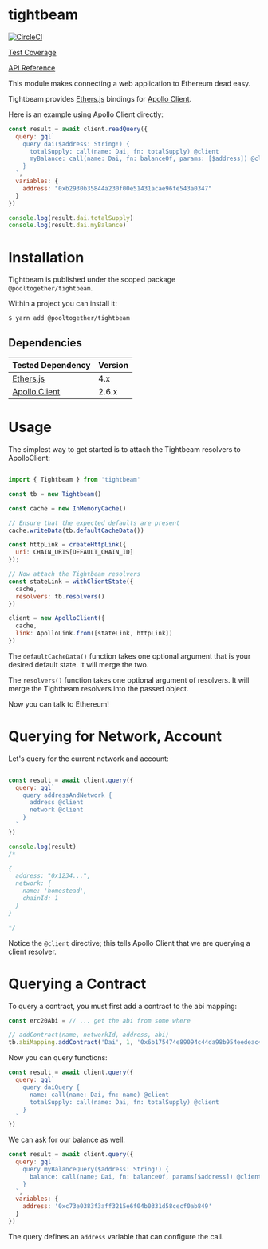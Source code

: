 # tightbeam

[![CircleCI](https://circleci.com/gh/pooltogether/tightbeam.svg?style=svg)](https://circleci.com/gh/pooltogether/tightbeam)

[Test Coverage](https://coverage.tightbeam.pooltogether.com)

[API Reference](https://docs.tightbeam.pooltogether.com)

This module makes connecting a web application to Ethereum dead easy.

Tightbeam provides [Ethers.js](https://github.com/ethers-io/ethers.js) bindings for [Apollo Client](https://github.com/apollographql/apollo-client).

Here is an example using Apollo Client directly:

```javascript
const result = await client.readQuery({
  query: gql`
    query dai($address: String!) {
      totalSupply: call(name: Dai, fn: totalSupply) @client
      myBalance: call(name: Dai, fn: balanceOf, params: [$address]) @client
    }
  `,
  variables: {
    address: "0xb2930b35844a230f00e51431acae96fe543a0347"
  }
})

console.log(result.dai.totalSupply)
console.log(result.dai.myBalance)
```

# Installation

Tightbeam is published under the scoped package `@pooltogether/tightbeam`.

Within a project you can install it:

```
$ yarn add @pooltogether/tightbeam
```

## Dependencies

| Tested Dependency | Version |
| ----------        | ------- |
| [Ethers.js](https://github.com/ethers-io/ethers.js)                     | 4.x     |
| [Apollo Client](https://github.com/apollographql/apollo-client)         | 2.6.x   |

# Usage

The simplest way to get started is to attach the Tightbeam resolvers to ApolloClient:

```javascript

import { Tightbeam } from 'tightbeam'

const tb = new Tightbeam()

const cache = new InMemoryCache()

// Ensure that the expected defaults are present
cache.writeData(tb.defaultCacheData())

const httpLink = createHttpLink({
  uri: CHAIN_URIS[DEFAULT_CHAIN_ID]
});

// Now attach the Tightbeam resolvers
const stateLink = withClientState({
  cache,
  resolvers: tb.resolvers()
})

client = new ApolloClient({
  cache,
  link: ApolloLink.from([stateLink, httpLink])
})

```

The `defaultCacheData()` function takes one optional argument that is your desired default state.  It will merge the two.

The `resolvers()` function takes one optional argument of resolvers.  It will merge the Tightbeam resolvers into the passed object.

Now you can talk to Ethereum!

# Querying for Network, Account

Let's query for the current network and account:

```javascript

const result = await client.query({
  query: gql`
    query addressAndNetwork {
      address @client
      network @client
    }
  `
})

console.log(result)
/*

{
  address: "0x1234...",
  network: { 
    name: 'homestead',
    chainId: 1
  }
}

*/
```

Notice the `@client` directive; this tells Apollo Client that we are querying a client resolver.

# Querying a Contract

To query a contract, you must first add a contract to the abi mapping:

```javascript
const erc20Abi = // ... get the abi from some where

// addContract(name, networkId, address, abi)
tb.abiMapping.addContract('Dai', 1, '0x6b175474e89094c44da98b954eedeac495271d0f', erc20Abi)
```

Now you can query functions:

```javascript
const result = await client.query({
  query: gql`
    query daiQuery {
      name: call(name: Dai, fn: name) @client
      totalSupply: call(name: Dai, fn: totalSupply) @client
    }
  `
})
```

We can ask for our balance as well:

```javascript
const result = await client.query({
  query: gql`
    query myBalanceQuery($address: String!) {
      balance: call(name; Dai, fn: balanceOf, params[$address]) @client
    }
  `,
  variables: {
    address: '0xc73e0383f3aff3215e6f04b0331d58cecf0ab849'
  }
})
```

The query defines an `address` variable that can configure the call.

